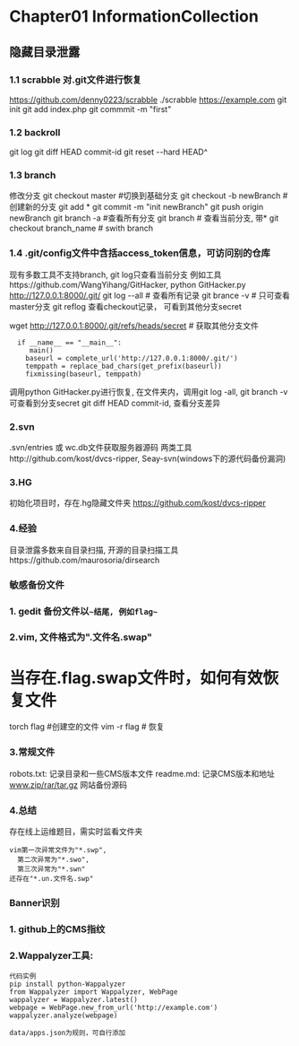 
# Chapter01 InformationCollection

## 隐藏目录泄露
### 1.1 scrabble 对.git文件进行恢复
https://github.com/denny0223/scrabble
./scrabble https://example.com
git init
git add index.php
git commmit -m "first"


### 1.2 backroll
git log
git diff HEAD commit-id
git reset --hard HEAD^

### 1.3 branch

修改分支
git checkout master #切换到基础分支
git checkout -b newBranch # 创建新的分支
git add *
git commit -m "init newBranch"
git push origin newBranch
git branch -a #查看所有分支
git branch # 查看当前分支, 带*
git checkout branch_name # swith branch

### 1.4 .git/config文件中含括access_token信息，可访问别的仓库
现有多数工具不支持branch, git log只查看当前分支
例如工具https://github.com/WangYihang/GitHacker,
python GitHacker.py http://127.0.0.1:8000/.git/
git log --all # 查看所有记录
git brance -v # 只可查看master分支
git reflog 查看checkout记录， 可看到其他分支secret

wget http://127.0.0.1:8000/.git/refs/heads/secret # 获取其他分支文件
```修改GitHacker.py, 直接调用fixmissing函数进行恢复
  if __name__ == "__main__":
     main()
    baseurl = complete_url('http://127.0.0.1:8000/.git/')
    temppath = replace_bad_chars(get_prefix(baseurl))
    fixmissing(baseurl, temppath)
```
调用python GitHacker.py进行恢复, 
在文件夹内，调用git log -all, git branch -v 可查看到分支secret
git diff HEAD commit-id, 查看分支差异

### 2.svn
.svn/entries 或 wc.db文件获取服务器源码
两类工具http://github.com/kost/dvcs-ripper, Seay-svn(windows下的源代码备份漏洞)

### 3.HG
初始化项目时，存在.hg隐藏文件夹
https://github.com/kost/dvcs-ripper

### 4.经验
目录泄露多数来自目录扫描, 开源的目录扫描工具https://github.com/maurosoria/dirsearch




### 敏感备份文件
### 1. gedit 备份文件以`~结尾, 例如flag~`
### 2.vim, 文件格式为".文件名.swap"
  # 当存在.flag.swap文件时，如何有效恢复文件
  torch flag #创建空的文件
  vim -r flag # 恢复

### 3.常规文件
robots.txt: 记录目录和一些CMS版本文件
readme.md: 记录CMS版本和地址
www.zip/rar/tar.gz 网站备份源码

### 4.总结
存在线上运维题目，需实时监看文件夹
```
vim第一次异常文件为"*.swp", 
  第二次异常为"*.swo",
  第三次异常为"*.swn"
还存在"*.un.文件名.swp"
```

### Banner识别
### 1. github上的CMS指纹
### 2.Wappalyzer工具:
```
代码实例
pip install python-Wappalyzer
from Wappalyzer import Wappalyzer, WebPage
wappalyzer = Wappalyzer.latest()
webpage = WebPage.new_from_url('http://example.com')
wappalyzer.analyze(webpage)

data/apps.json为规则，可自行添加
```


